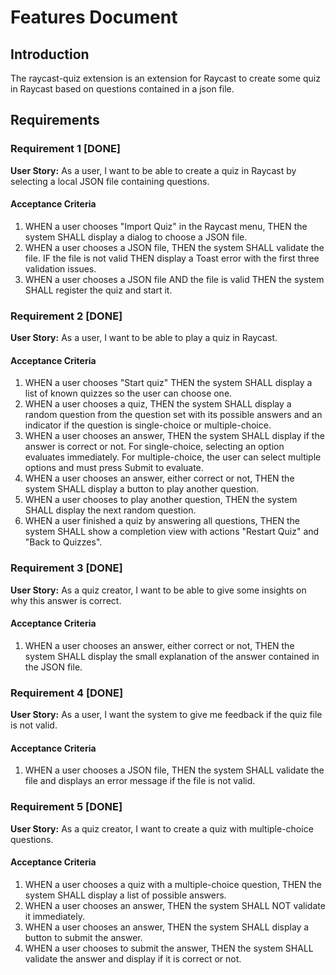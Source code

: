 # Features Document

## Introduction

The raycast-quiz extension is an extension for Raycast to create some quiz in Raycast based on questions contained in a json file.

## Requirements

### Requirement 1 [DONE]

**User Story:** As a user, I want to be able to create a quiz in Raycast by selecting a local JSON file containing questions.

#### Acceptance Criteria

1. WHEN a user chooses "Import Quiz" in the Raycast menu, THEN the system SHALL display a dialog to choose a JSON file.
2. WHEN a user chooses a JSON file, THEN the system SHALL validate the file. IF the file is not valid THEN display a Toast error with the first three validation issues. 
3. WHEN a user chooses a JSON file AND the file is valid THEN the system SHALL register the quiz and start it.

### Requirement 2 [DONE]

**User Story:** As a user, I want to be able to play a quiz in Raycast.

#### Acceptance Criteria

1. WHEN a user chooses "Start quiz" THEN the system SHALL display a list of known quizzes so the user can choose one.
2. WHEN a user chooses a quiz, THEN the system SHALL display a random question from the question set with its possible answers and an indicator if the question is single-choice or multiple-choice.
3. WHEN a user chooses an answer, THEN the system SHALL display if the answer is correct or not. For single-choice, selecting an option evaluates immediately. For multiple-choice, the user can select multiple options and must press Submit to evaluate.
4. WHEN a user chooses an answer, either correct or not, THEN the system SHALL display a button to play another question. 
5. WHEN a user chooses to play another question, THEN the system SHALL display the next random question.
6. WHEN a user finished a quiz by answering all questions, THEN the system SHALL show a completion view with actions "Restart Quiz" and "Back to Quizzes".

### Requirement 3 [DONE]

**User Story:** As a quiz creator, I want to be able to give some insights on why this answer is correct.

#### Acceptance Criteria

1. WHEN a user chooses an answer, either correct or not, THEN the system SHALL display the small explanation of the answer contained in the JSON file.

### Requirement 4 [DONE]

**User Story:** As a user, I want the system to give me feedback if the quiz file is not valid.

#### Acceptance Criteria

1. WHEN a user chooses a JSON file, THEN the system SHALL validate the file and displays an error message if the file is not valid.

### Requirement 5 [DONE]

**User Story:** As a quiz creator, I want to create a quiz with multiple-choice questions.

#### Acceptance Criteria

1. WHEN a user chooses a quiz with a multiple-choice question, THEN the system SHALL display a list of possible answers.
2. WHEN a user chooses an answer, THEN the system SHALL NOT validate it immediately.
3. WHEN a user chooses an answer, THEN the system SHALL display a button to submit the answer.
4. WHEN a user chooses to submit the answer, THEN the system SHALL validate the answer and display if it is correct or not.
